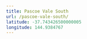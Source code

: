 ```yaml
---
title: Pascoe Vale South
url: /pascoe-vale-south/
latitude: -37.743426500000005
longitude: 144.9384767
---
```

